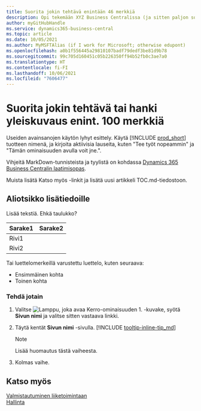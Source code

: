 ```yaml
---
title: Suorita jokin tehtävä enintään 46 merkkiä
description: Opi tekemään XYZ Business Centralissa (ja sitten paljon sopivia hakutermejä luonnolliselta kuulostavassa lauseessa. Enimmäispituus on 160 merkkiä, mikä on tämän pituinen).
author: myGitHubHandle
ms.service: dynamics365-business-central
ms.topic: article
ms.date: 10/05/2021
ms.author: MyMSFTAlias (if I work for Microsoft; otherwise edupont)
ms.openlocfilehash: a0b1f556445a29810107badf79dedf3be81d9b78
ms.sourcegitcommit: 99c705d160451c05b226350ff94b52fb0c3ae7a0
ms.translationtype: HT
ms.contentlocale: fi-FI
ms.lasthandoff: 10/06/2021
ms.locfileid: "7606477"
---
```

# <a name="achieve-some-task-or-get-the-overview-in-max-100-characters"></a>Suorita jokin tehtävä tai hanki yleiskuvaus enint. 100 merkkiä

Useiden avainsanojen käytön lyhyt esittely. Käytä [!INCLUDE [prod_short](includes/prod_short.md)] tuotteen nimenä, ja kirjoita aktiivisia lauseita, kuten "Tee työt nopeammin" ja "Tämän ominaisuuden avulla voit jne.".  

Vihjeitä MarkDown-tunnisteista ja tyylistä on kohdassa [Dynamics 365 Business Centralin laatimisopas](https://docs.microsoft.com/en-us/dynamics365/business-central/dev-itpro/help/writing-guide).  

Muista lisätä Katso myös -linkit ja lisätä uusi artikkeli TOC.md-tiedostoon.  

## <a name="subheading-for-more-details"></a>Aliotsikko lisätiedoille

Lisää tekstiä. Ehkä taulukko?

|Sarake1  |Sarake2  |
|---------|---------|
|Rivi1     |         |
|Rivi2     |         |

Tai luettelomerkeillä varustettu luettelo, kuten seuraava:

* Ensimmäinen kohta
* Toinen kohta

### <a name="to-do-something"></a>Tehdä jotain

1. Valitse ![Lamppu, joka avaa Kerro-ominaisuuden 1.](media/ui-search/search_small.png "Kerro, mitä haluat tehdä") -kuvake, syötä **Sivun nimi** ja valitse sitten vastaava linkki.
2. Täytä kentät **Sivun nimi** -sivulla. [!INCLUDE [tooltip-inline-tip_md](includes/tooltip-inline-tip_md.md)]

    > [!NOTE]
    > Lisää huomautus tästä vaiheesta.
3. Kolmas vaihe.

## <a name="see-also"></a>Katso myös

[Valmistautuminen liiketoimintaan](ui-get-ready-business.md)  
[Hallinta](admin-setup-and-administration.md)  
